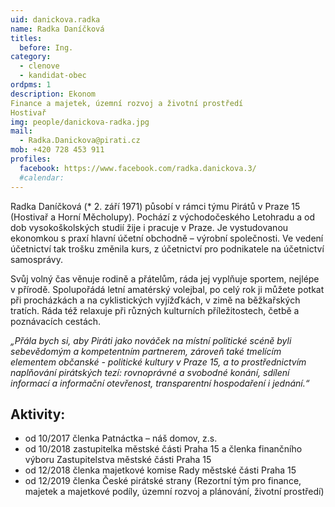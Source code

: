 ```yaml
---
uid: danickova.radka
name: Radka Daníčková
titles:
  before: Ing.
category:
  - clenove
  - kandidat-obec
ordpms: 1
description: Ekonom
Finance a majetek, územní rozvoj a životní prostředí
Hostivař
img: people/danickova-radka.jpg
mail:
  - Radka.Danickova@pirati.cz
mob: +420 728 453 911
profiles:
  facebook: https://www.facebook.com/radka.danickova.3/
  #calendar: 
---
```


Radka Daníčková (* 2. září 1971) působí v rámci týmu Pirátů v Praze 15 (Hostivař a Horní Měcholupy). Pochází z východočeského Letohradu a od dob vysokoškolských studií žije i pracuje v Praze. Je vystudovanou ekonomkou s praxí hlavní účetní obchodně – výrobní společnosti. Ve vedení účetnictví tak trošku změnila kurs, z účetnictví pro podnikatele na účetnictví samosprávy.

Svůj volný čas věnuje rodině a přátelům, ráda jej vyplňuje sportem, nejlépe v přírodě. Spolupořádá letní amatérský volejbal, po celý rok ji můžete potkat při procházkách a na cyklistických vyjížďkách, v zimě na běžkařských tratích. Ráda též relaxuje při různých kulturních příležitostech, četbě a poznávacích cestách.

*„Přála bych si, aby Piráti jako nováček na místní politické scéně byli sebevědomým a kompetentním partnerem, zároveň také tmelícím elementem občanské - politické kultury v Praze 15, a to prostřednictvím naplňování pirátských tezí: rovnoprávné a svobodné konání, sdílení informací a informační otevřenost, transparentní hospodaření i jednání.“*

## Aktivity:
- od 10/2017 členka Patnáctka – náš domov, z.s. 
- od 10/2018 zastupitelka městské části Praha 15 a členka finančního výboru Zastupitelstva městské části Praha 15
- od 12/2018 členka majetkové komise Rady městské části Praha 15
- od 12/2019 členka České pirátské strany (Rezortní tým pro finance, majetek a majetkové podíly, územní rozvoj a plánování, životní prostředí) 
